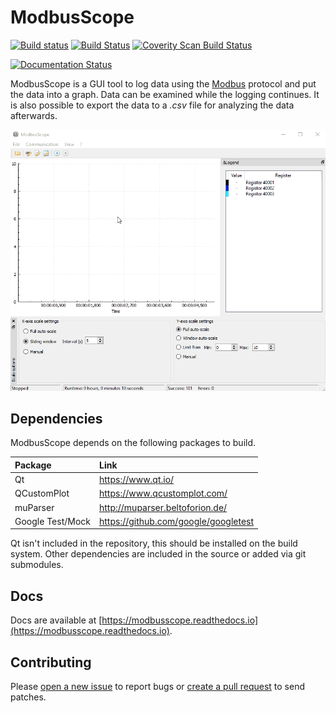 # ModbusScope
[![Build status](https://ci.appveyor.com/api/projects/status/v7ysjn9c2koy1tb8?svg=true)](https://ci.appveyor.com/project/jgeudens/modbusscope)
[![Build Status](https://travis-ci.org/jgeudens/ModbusScope.svg?branch=master)](https://travis-ci.org/jgeudens/ModbusScope)
[![Coverity Scan Build Status](https://scan.coverity.com/projects/19701/badge.svg)](https://scan.coverity.com/projects/jgeudens-modbusscope)

[![Documentation Status](https://readthedocs.org/projects/modbusscope/badge/?version=latest)](https://modbusscope.readthedocs.io/en/latest/?badge=latest)

ModbusScope is a GUI tool to log data using the [Modbus](https://en.wikipedia.org/wiki/Modbus) protocol and put the data into a graph. Data can be examined while the logging continues. It is also possible to export the data to a *.csv* file for analyzing the data afterwards.

![ModbusScope demo](modbusscope_demo.gif)

## Dependencies

ModbusScope depends on the following packages to build.

| Package          | Link                                 |
| :--------------- | :----------------------------------- |
| Qt               | https://www.qt.io/                   |
| QCustomPlot      | https://www.qcustomplot.com/         |
| muParser         | http://muparser.beltoforion.de/      |
| Google Test/Mock | https://github.com/google/googletest |

Qt isn't included in the repository, this should be installed on the build system. Other dependencies are included in the source or added via git submodules.

## Docs

Docs are available at [https://modbusscope.readthedocs.io](https://modbusscope.readthedocs.io).


## Contributing

Please [open a new issue](https://github.com/jgeudens/ModbusScope/issues) to report bugs or [create a pull request](https://github.com/jgeudens/ModbusScope/pulls) to send patches.
